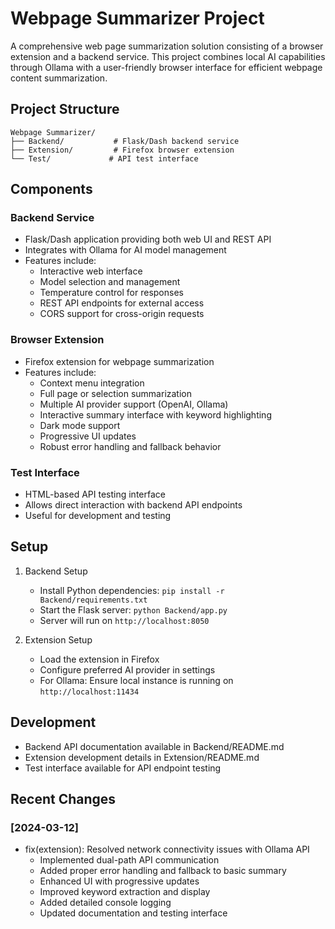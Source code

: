 # Webpage Summarizer Project

A comprehensive web page summarization solution consisting of a browser extension and a backend service. This project combines local AI capabilities through Ollama with a user-friendly browser interface for efficient webpage content summarization.

## Project Structure

```
Webpage Summarizer/
├── Backend/           # Flask/Dash backend service
├── Extension/         # Firefox browser extension
└── Test/             # API test interface
```

## Components

### Backend Service
- Flask/Dash application providing both web UI and REST API
- Integrates with Ollama for AI model management
- Features include:
  - Interactive web interface
  - Model selection and management
  - Temperature control for responses
  - REST API endpoints for external access
  - CORS support for cross-origin requests

### Browser Extension
- Firefox extension for webpage summarization
- Features include:
  - Context menu integration
  - Full page or selection summarization
  - Multiple AI provider support (OpenAI, Ollama)
  - Interactive summary interface with keyword highlighting
  - Dark mode support
  - Progressive UI updates
  - Robust error handling and fallback behavior

### Test Interface
- HTML-based API testing interface
- Allows direct interaction with backend API endpoints
- Useful for development and testing

## Setup

1. Backend Setup
   - Install Python dependencies: `pip install -r Backend/requirements.txt`
   - Start the Flask server: `python Backend/app.py`
   - Server will run on `http://localhost:8050`

2. Extension Setup
   - Load the extension in Firefox
   - Configure preferred AI provider in settings
   - For Ollama: Ensure local instance is running on `http://localhost:11434`

## Development

- Backend API documentation available in Backend/README.md
- Extension development details in Extension/README.md
- Test interface available for API endpoint testing

## Recent Changes

### [2024-03-12]
- fix(extension): Resolved network connectivity issues with Ollama API
  - Implemented dual-path API communication
  - Added proper error handling and fallback to basic summary
  - Enhanced UI with progressive updates
  - Improved keyword extraction and display
  - Added detailed console logging
  - Updated documentation and testing interface 